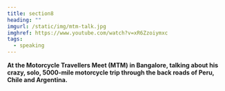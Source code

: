 ```yaml
---
title: section8
heading: ""
imgurl: /static/img/mtm-talk.jpg
imghref: https://www.youtube.com/watch?v=xR6Zzoiymxc
tags:
  - speaking
---
```

**At the Motorcycle Travellers Meet (MTM) in Bangalore, talking about his crazy, solo, 5000-mile motorcycle trip through the back roads of Peru, Chile and Argentina.**

